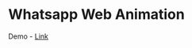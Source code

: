 # Whatsapp Web Animation

Demo - [Link](https://stackblitz.com/edit/whatsapp-animation?file=src%2FApp.tsx)